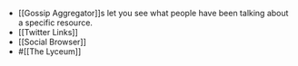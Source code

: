 - [[Gossip Aggregator]]s let you see what people have been talking about a specific resource.
- [[Twitter Links]]
- [[Social Browser]]
- #[[The Lyceum]]
